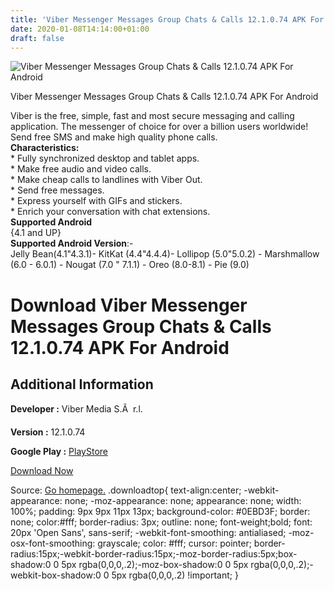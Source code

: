 ```yaml
---
title: 'Viber Messenger Messages Group Chats & Calls 12.1.0.74 APK For Android'
date: 2020-01-08T14:14:00+01:00
draft: false
---
```


![Viber Messenger Messages Group Chats & Calls 12.1.0.74 APK For Android](https://i1.wp.com/apkhome.net/wp-content/uploads/2020/01/Viber-Messenger-Messages-Group-Chats-Calls-12.1.0.74.png "Viber Messenger Messages Group Chats & Calls 12.1.0.74 APK For Android")

  

Viber Messenger Messages Group Chats & Calls 12.1.0.74 APK For Android

Viber is the free, simple, fast and most secure messaging and calling application. The messenger of choice for over a billion users worldwide! Send free SMS and make high quality phone calls.  
**Characteristics:**  
\* Fully synchronized desktop and tablet apps.  
\* Make free audio and video calls.  
\* Make cheap calls to landlines with Viber Out.  
\* Send free messages.  
\* Express yourself with GIFs and stickers.  
\* Enrich your conversation with chat extensions.  
**Supported Android**  
{4.1 and UP}  
**Supported Android Version**:-  
Jelly Bean(4.1"4.3.1)- KitKat (4.4"4.4.4)- Lollipop (5.0"5.0.2) - Marshmallow (6.0 - 6.0.1) - Nougat (7.0 " 7.1.1) - Oreo (8.0-8.1) - Pie (9.0)

Download Viber Messenger Messages Group Chats & Calls 12.1.0.74 APK For Android
===============================================================================

Additional Information
----------------------

**Developer :** Viber Media S.Ã  r.l.

**Version :** 12.1.0.74

**Google Play :** [PlayStore](https://play.google.com/store/apps/details?id=com.viber.voip)

  

[Download Now](https://store4app.co/post/viber-messenger-messages-group-chats-amp-calls-12-1-0-74-apk-for-android_1578489164)

  
Source: [Go homepage.](https://store4app.co/post/viber-messenger-messages-group-chats-amp-calls-12-1-0-74-apk-for-android_1578489164) .downloadtop{ text-align:center; -webkit-appearance: none; -moz-appearance: none; appearance: none; width: 100%; padding: 9px 9px 11px 13px; background-color: #0EBD3F; border: none; color:#fff; border-radius: 3px; outline: none; font-weight;bold; font: 20px 'Open Sans', sans-serif; -webkit-font-smoothing: antialiased; -moz-osx-font-smoothing: grayscale; color: #fff; cursor: pointer; border-radius:15px;-webkit-border-radius:15px;-moz-border-radius:5px;box-shadow:0 0 5px rgba(0,0,0,.2);-moz-box-shadow:0 0 5px rgba(0,0,0,.2);-webkit-box-shadow:0 0 5px rgba(0,0,0,.2) !important; }
